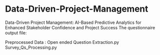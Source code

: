 # Data-Driven-Project-Management
Data-Driven Project Management: AI-Based Predictive Analytics for Enhanced Stakeholder Confidence and Project Success
The questionnaire output file:

Preprocessed Data :
Open ended Question Extraction.py
Survey_Qs_Processing.py
